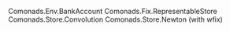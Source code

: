 Comonads.Env.BankAccount
Comonads.Fix.RepresentableStore
Comonads.Store.Convolution
Comonads.Store.Newton (with wfix)
